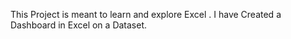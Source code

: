 This Project is meant to learn and explore Excel . I have Created a Dashboard in Excel on a Dataset.

